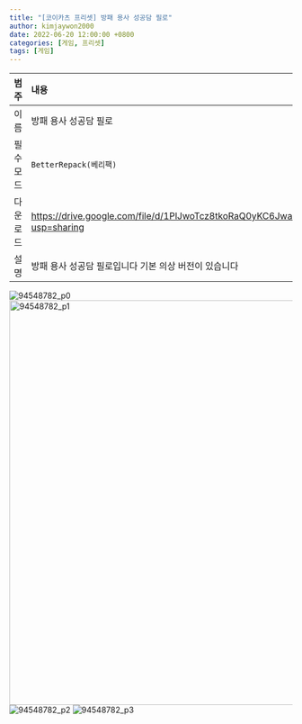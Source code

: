 ```yaml
---
title: "[코이카츠 프리셋] 방패 용사 성공담 필로"
author: kimjaywon2000
date: 2022-06-20 12:00:00 +0800
categories: [게임, 프리셋]
tags: [게임]
---
```


| 범주             | 내용            |
|:----------------|:---------------|
| 이름             | 방패 용사 성공담 필로  |
| 필수 모드         | `BetterRepack(베리팩)`       |
| 다운로드          | <https://drive.google.com/file/d/1PlJwoTcz8tkoRaQ0yKC6Jwaes_NfEsYO/view?usp=sharing> |
| 설명             | 방패 용사 성공담 필로입니다 기본 의상 버전이 있습니다  |

![94548782_p0](https://user-images.githubusercontent.com/76558033/174868995-d747e308-6722-487d-8192-268f24833b7d.png)
<img width="719" alt="94548782_p1" src="https://user-images.githubusercontent.com/76558033/174869004-cd386437-2d28-4ec6-ab4b-47c5e249b26e.png">
![94548782_p2](https://user-images.githubusercontent.com/76558033/174869015-2ea0358a-0e1d-4e92-b5a2-5bc7d6774dd7.png)
![94548782_p3](https://user-images.githubusercontent.com/76558033/174869021-026c3365-b3aa-45b5-9d12-c6faf35c6e1c.png)

